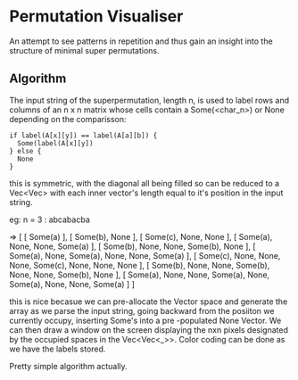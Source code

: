 # Permutation Visualiser

An attempt to see patterns in repetition and thus gain an insight into the structure of minimal super permutations.

## Algorithm

The input string of the superpermutation, length n, is used to label rows and columns of 
an n x n matrix whose cells contain a Some(<char_n>) or None depending on the comparisson:

  ```
  if label(A[x][y]) == label(A[a][b]) {
    Some(label(A[x][y])
  } else {
    None
  }
  ```

this is symmetric, with the diagonal all being filled so can be reduced to a Vec<Vec<Char>>
with each inner vector's length equal to it's position in the input string.

eg: n = 3 : abcabacba

=> [
     [ Some(a) ],
     [ Some(b), None ],
     [ Some(c), None, None ],
     [ Some(a), None, None, Some(a) ],
     [ Some(b), None, None, Some(b), None ],
     [ Some(a), None, Some(a), None, None, Some(a) ],
     [ Some(c), None, None, None, Some(c), None, None, None ],
     [ Some(b), None, None, Some(b), None, None, Some(b), None ],
     [ Some(a), None, None, Some(a), None, Some(a), None, None, Some(a) ]
   ]

this is nice becasue we can pre-allocate the Vector space and generate the array as we parse the
input string, going backward from the posiiton we currently occupy, inserting Some's into a pre
-populated None Vector.
We can then draw a window on the screen displaying the nxn pixels designated by the occupied spaces
in the Vec<Vec<_>>. Color coding can be done as we have the labels stored.

Pretty simple algorithm actually.
